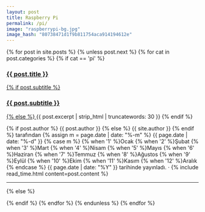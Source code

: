 ```yaml
---
layout: post
title: Raspberry Pi
permalink: /pi/
image: "raspberrypi-bg.jpg"
image_hash: "80738471d1f9b811754aca914194612e"
---
```



{% for post in site.posts %}
{% unless post.next %}
{% for cat in post.categories %}
{% if cat == 'pi' %}
<article class="post-preview">
  <a href="{{ post.url | prepend: site.baseurl | replace: '//', '/' }}">
    <h3 class="post-title">{{ post.title }}</h3>
    {% if post.subtitle %}
    <h3 class="post-subtitle">{{ post.subtitle }}</h3>
    {% else %}
    <a class="post-subtitle">{{ post.excerpt | strip_html | truncatewords: 30 }}</a>
    {% endif %}
  </a>
  <p class="post-meta">
    {% if post.author %}
    {{ post.author }}
    {% else %}
    {{ site.author }}
    {% endif %}
    tarafından
    {% assign m = page.date | date: "%-m" %}
    {{ page.date | date: "%-d" }}
    {% case m %}
      {% when '1' %}Ocak
      {% when '2' %}Şubat
      {% when '3' %}Mart
      {% when '4' %}Nisam
      {% when '5' %}Mayıs
      {% when '6' %}Haziran
      {% when '7' %}Temmuz
      {% when '8' %}Ağustos
      {% when '9' %}Eylül
      {% when '10' %}Ekim
      {% when '11' %}Kasım
      {% when '12' %}Aralık
    {% endcase %}
    {{ page.date | date: "%Y" }}    
    tarihinde yayınladı. &middot; {% include read_time.html
    content=post.content %}
  </p>
</article>
<hr>
{% else %}

{% endif %}
{% endfor %}
{% endunless %}
{% endfor %}